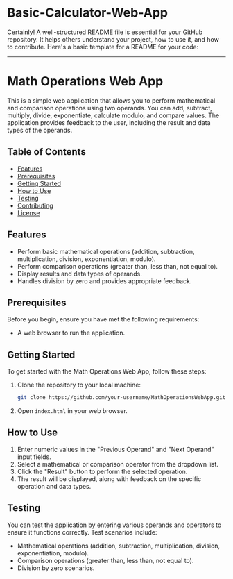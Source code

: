 # Basic-Calculator-Web-App
Certainly! A well-structured README file is essential for your GitHub repository. It helps others understand your project, how to use it, and how to contribute. Here's a basic template for a README for your code:

---

# Math Operations Web App

This is a simple web application that allows you to perform mathematical and comparison operations using two operands. You can add, subtract, multiply, divide, exponentiate, calculate modulo, and compare values. The application provides feedback to the user, including the result and data types of the operands.

## Table of Contents

- [Features](#features)
- [Prerequisites](#prerequisites)
- [Getting Started](#getting-started)
- [How to Use](#how-to-use)
- [Testing](#testing)
- [Contributing](#contributing)
- [License](#license)

## Features

- Perform basic mathematical operations (addition, subtraction, multiplication, division, exponentiation, modulo).
- Perform comparison operations (greater than, less than, not equal to).
- Display results and data types of operands.
- Handles division by zero and provides appropriate feedback.

## Prerequisites

Before you begin, ensure you have met the following requirements:

- A web browser to run the application.

## Getting Started

To get started with the Math Operations Web App, follow these steps:

1. Clone the repository to your local machine:

   ```bash
   git clone https://github.com/your-username/MathOperationsWebApp.git
   ```

2. Open `index.html` in your web browser.

## How to Use

1. Enter numeric values in the "Previous Operand" and "Next Operand" input fields.
2. Select a mathematical or comparison operator from the dropdown list.
3. Click the "Result" button to perform the selected operation.
4. The result will be displayed, along with feedback on the specific operation and data types.

## Testing

You can test the application by entering various operands and operators to ensure it functions correctly. Test scenarios include:

- Mathematical operations (addition, subtraction, multiplication, division, exponentiation, modulo).
- Comparison operations (greater than, less than, not equal to).
- Division by zero scenarios.


